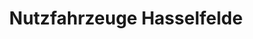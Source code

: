---
title: "Nutzfahrzeuge Hasselfelde"
url: /oberharz-am-brocken/nutzfahrzeuge-hasselfelde/
shop: Autowerkstatt
---